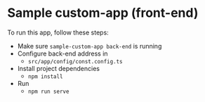 Sample custom-app (front-end)
=============================

To run this app, follow these steps:

* Make sure `sample-custom-app back-end` is running
* Configure back-end address in
    - `src/app/config/const.config.ts`
* Install project dependencies
    - `npm install`
* Run
    - `npm run serve`
